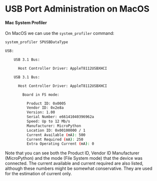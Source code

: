 # USB Port Administration on MacOS

#### Mac System Profiler

On MacOS we can use the ```system_profiler``` command:


```sh
system_profiler SPUSBDataType

USB:

    USB 3.1 Bus:

      Host Controller Driver: AppleT8112USBXHCI

    USB 3.1 Bus:

      Host Controller Driver: AppleT8112USBXHCI

        Board in FS mode:

          Product ID: 0x0005
          Vendor ID: 0x2e8a
          Version: 1.00
          Serial Number: e66141040396962a
          Speed: Up to 12 Mb/s
          Manufacturer: MicroPython
          Location ID: 0x00100000 / 1
          Current Available (mA): 500
          Current Required (mA): 250
          Extra Operating Current (mA): 0

```

Note that you can see both the Product ID, Vendor ID Manufacturer (MicroPython) and the mode (File System mode) that the device was connected.  The current available and current required are also listed, although these numbers might be somewhat conservative.  They are used for the estimation of current only.